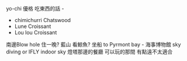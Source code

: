 yo-chi 優格
吃東西的話 - 
 - chimichurri Chatswood
- Lune Croissant
- Lou lou Croissant

南邊Blow hole 住一晚?
藍山
看鯨魚?
坐船 to Pyrmont bay - 海事博物館
sky diving or IFLY indoor sky
燈塔那邊的餐廳 可以玩的那間 有點遠不太適合


